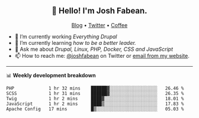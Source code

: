 <h2 align="center">👋 Hello! I'm Josh Fabean.</h2>
<p align="center">
  <a href="https://joshfabean.com">Blog</a> •
  <a href="https://twitter.com/fabean">Twitter</a> •
  <a href="https://www.buymeacoffee.com/LSxne6Yr4">Coffee</a>
</p>

- 🔭 I’m currently working *Everything Drupal*
- 🌱 I’m currently learning *how to be a better leader.*
- 💬 Ask me about *Drupal, Linux, PHP, Docker, CSS and JavaScript*
- 📫 How to reach me: [@joshfabean](https://twitter.com/joshfabean) on Twitter or [email from my website](https://joshfabean.com).

-------

📊 **Weekly development breakdown**
<!--START_SECTION:waka-->
```text
PHP             1 hr 32 mins    ██████▓░░░░░░░░░░░░░░░░░░   26.46 % 
SCSS            1 hr 31 mins    ██████▓░░░░░░░░░░░░░░░░░░   26.35 % 
Twig            1 hr 2 mins     ████▓░░░░░░░░░░░░░░░░░░░░   18.01 % 
JavaScript      1 hr 2 mins     ████▒░░░░░░░░░░░░░░░░░░░░   17.83 % 
Apache Config   17 mins         █▒░░░░░░░░░░░░░░░░░░░░░░░   05.03 % 
```
<!--END_SECTION:waka-->

<!--
**fabean/fabean** is a ✨ _special_ ✨ repository because its `README.md` (this file) appears on your GitHub profile.

Here are some ideas to get you started:

- 🔭 I’m currently working on ...
- 🌱 I’m currently learning ...
- 👯 I’m looking to collaborate on ...
- 🤔 I’m looking for help with ...
- 💬 Ask me about ...
- 📫 How to reach me: ...
- 😄 Pronouns: ...
- ⚡ Fun fact: ...
-->
